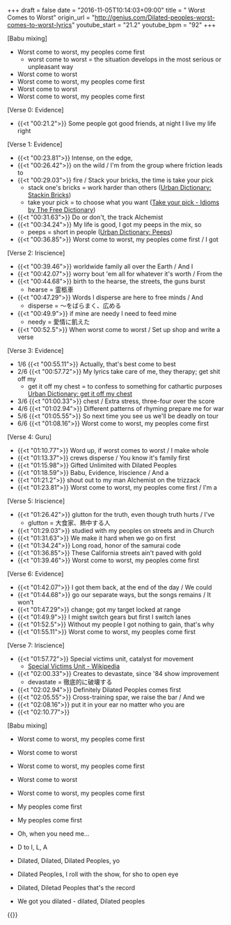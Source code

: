 +++
draft = false
date = "2016-11-05T10:14:03+09:00"
title = " Worst Comes to Worst"
origin_url = "http://genius.com/Dilated-peoples-worst-comes-to-worst-lyrics"
youtube_start = "21.2"
youtube_bpm = "92"
+++

[Babu mixing]  

* Worst come to worst, my peoples come first
  * worst come to worst = the situation develops in the most serious or unpleasant way
* Worst come to worst
* Worst come to worst, my peoples come first
* Worst come to worst
* Worst come to worst, my peoples come first

[Verse 0: Evidence]  

* {{<t "00:21.2">}} Some people got good friends, at night I live my life right  
  
[Verse 1: Evidence]  

* {{<t "00:23.81">}} Intense, on the edge,  
* {{<t "00:26.42">}} on the wild / I'm from the group where friction leads to  
* {{<t "00:29.03">}} fire / Stack your bricks, the time is take your pick  
    * stack one's bricks = work harder than others ([Urban Dictionary: Stackin Bricks](http://www.urbandictionary.com/define.php?term=Stackin%20Bricks))
    * take your pick = to choose what you want ([Take your pick \- Idioms by The Free Dictionary](http://idioms.thefreedictionary.com/take+your+pick))
* {{<t "00:31.63">}} Do or don't, the track Alchemist  
* {{<t "00:34.24">}} My life is good, I got my peeps in the mix, so  
    * peeps = short in people ([Urban Dictionary: Peeps](http://www.urbandictionary.com/define.php?term=Peeps))
* {{<t "00:36.85">}} Worst come to worst, my peoples come first / I got

[Verse 2: Iriscience]  

* {{<t "00:39.46">}} worldwide family all over the Earth / And I
* {{<t "00:42.07">}} worry bout 'em all for whatever it's worth / From the
* {{<t "00:44.68">}} birth to the hearse, the streets, the guns burst
    * hearse = 霊柩車
* {{<t "00:47.29">}} Words I disperse are here to free minds / And
    * disperse = ～をばらまく、広める
* {{<t "00:49.9">}} if mine are needy I need to feed mine
    * needy = 愛情に飢えた
* {{<t "00:52.5">}} When worst come to worst / Set up shop and write a verse
  
[Verse 3: Evidence]  

* 1/6 {{<t "00:55.11">}} Actually, that's best come to best  
* 2/6 {{<t "00:57.72">}} My lyrics take care of me, they therapy; get shit off my  
    * get it off my chest = to confess to something for cathartic purposes [Urban Dictionary: get it off my chest](http://www.urbandictionary.com/define.php?term=get%20it%20off%20my%20chest)
* 3/6 {{<t "01:00.33">}} chest / Extra stress, three-four over the score  
* 4/6 {{<t "01:02.94">}} Different patterns of rhyming prepare me for war  
* 5/6 {{<t "01:05.55">}} So next time you see us we'll be deadly on tour  
* 6/6 {{<t "01:08.16">}} Worst come to worst, my peoples come first  
  
[Verse 4: Guru]  

* {{<t "01:10.77">}} Word up, if worst comes to worst / I make whole  
* {{<t "01:13.37">}} crews disperse / You know it's family first  
* {{<t "01:15.98">}} Gifted Unlimited with Dilated Peoples  
* {{<t "01:18.59">}} Babu, Evidence, Iriscience / And a  
* {{<t "01:21.2">}} shout out to my man Alchemist on the trizzack  
* {{<t "01:23.81">}} Worst come to worst, my peoples come first / I'm a
  
[Verse 5: Iriscience]  

* {{<t "01:26.42">}} glutton for the truth, even though truth hurts / I've  
    * glutton = 大食家、熱中する人
* {{<t "01:29.03">}} studied with my peoples on streets and in Church  
* {{<t "01:31.63">}} We make it hard when we go on first  
* {{<t "01:34.24">}} Long road, honor of the samurai code  
* {{<t "01:36.85">}} These California streets ain't paved with gold  
* {{<t "01:39.46">}} Worst come to worst, my peoples come first  
  
[Verse 6: Evidence]  

* {{<t "01:42.07">}} I got them back, at the end of the day / We could  
* {{<t "01:44.68">}} go our separate ways, but the songs remains / It won't  
* {{<t "01:47.29">}} change; got my target locked at range  
* {{<t "01:49.9">}} I might switch gears but first I switch lanes  
* {{<t "01:52.5">}} Without my people I got nothing to gain, that's why  
* {{<t "01:55.11">}} Worst come to worst, my peoples come first  
  
[Verse 7: Iriscience]  

* {{<t "01:57.72">}} Special victims unit, catalyst for movement  
    * [Special Victims Unit \- Wikipedia](https://en.wikipedia.org/wiki/Special_Victims_Unit)
* {{<t "02:00.33">}} Creates to devastate, since '84 show improvement  
    * devastate = 徹底的に破壊する
* {{<t "02:02.94">}} Definitely Dilated Peoples comes first  
* {{<t "02:05.55">}} Cross-training spar, we raise the bar / And we  
* {{<t "02:08.16">}} put it in your ear no matter who you are  
* {{<t "02:10.77">}}
  
[Babu mixing]  

* Worst come to worst, my peoples come first  
* Worst come to worst  
* Worst come to worst, my peoples come first  
* Worst come to worst  
* Worst come to worst, my peoples come first  
* My peoples come first  
* My peoples come first  
* Oh, when you need me...  
  
* D to I, L, A  
* Dilated, Dilated, Dilated Peoples, yo  
* Dilated Peoples, I roll with the show, for sho to open eye  
* Dilated, Diletad Peoples that's the record  
* We got you dilated - dilated, Dilated peoples  

{{<y sevZEOUXpw4>}}
